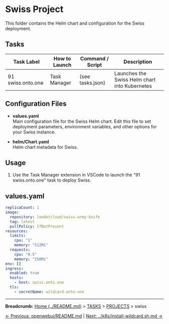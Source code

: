 # Swiss Project

This folder contains the Helm chart and configuration for the Swiss deployment.

## Tasks

| Task Label         | How to Launch | Command / Script | Description |
|--------------------|---------------|------------------|-------------|
| 91 swiss.onto.one  | Task Manager  | (see tasks.json) | Launches the Swiss Helm chart into Kubernetes |

## Configuration Files

- **values.yaml**  
  Main configuration file for the Swiss Helm chart. Edit this file to set deployment parameters, environment variables, and other options for your Swiss instance.

- **helm/Chart.yaml**  
  Helm chart metadata for Swiss.

## Usage

1. Use the Task Manager extension in VSCode to launch the "91 swiss.onto.one" task to deploy Swiss.
## values.yaml

```yaml
replicaCount: 1
image:
  repository: leodotcloud/swiss-army-knife
  tag: latest
  pullPolicy: IfNotPresent
resources:
  limits:
    cpu: "1"
    memory: "512Mi"
  requests:
    cpu: "0.5"
    memory: "256Mi"
env: []
ingress:
  enabled: true
  hosts:
    - host: swiss.onto.one
  tls:
    - secretName: wildcard-onto-one
```
---

**Breadcrumb:** [Home (../README.md)](../README.md) > [TASKS](../TASKS.md) > [PROJECTS](../PROJECTS.md) > swiss

[← Previous: openwebui/README.md](../openwebui/README.md) | [Next: ../k8s/install-wildcard.sh.md →](../k8s/install-wildcard.sh.md)